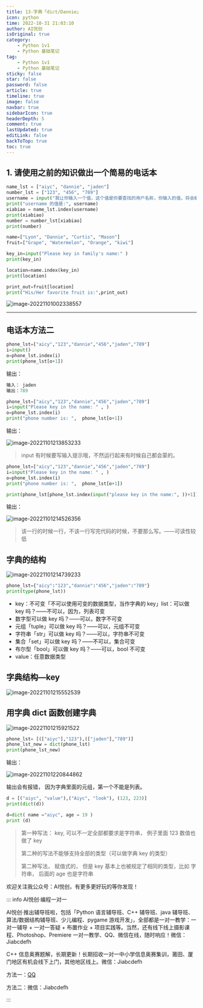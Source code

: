 ```yaml
---
title: 13-字典「dict/Dannie」
icon: python
time: 2022-10-31 21:03:10
author: AI悦创
isOriginal: true
category: 
    - Python 1v1
    - Python 基础笔记
tag:
    - Python 1v1
    - Python 基础笔记
sticky: false
star: false
password: false
article: true
timeline: true
image: false
navbar: true
sidebarIcon: true
headerDepth: 5
comment: true
lastUpdated: true
editLink: false
backToTop: true
toc: true
---
```


## 1. 请使用之前的知识做出一个简易的电话本

```python
name_lst = ["aiyc", "dannie", "jaden"]
number_lst = ["123", "456", "789"]
username = input("我让你输入一个值，这个值是你要查找的用户名称，你输入的值，将会赋值给 username：")
print("username 的值是:", username)
xiabiao = name_lst.index(username)
print(xiabiao)
number = number_lst[xiabiao]
print(number)
```

```python
name=["Lyon", "Dannie", "Curtis", "Mason"]
fruit=["Grape", "Watermelon", "Orange", "kiwi"]

key_in=input("Please key in family's name:" )
print(key_in)

location=name.index(key_in)
print(location)

print_out=fruit[location]
print("His/Her favorite fruit is:",print_out)
```

![image-20221101002338557](./13.assets/image-20221101002338557.png)

---

## 电话本方法二

```python
phone_lst=["aicy","123","dannie","456","jaden","789"]
i=input()
o=phone_lst.index(i)
print(phone_lst[o+1])
```

输出：

```python
输入： jaden
输出：789
```

```python
phone_lst=["aicy","123","dannie","456","jaden","789"]
i=input("Please key in the name: " , )
o=phone_lst.index(i)
print("phone number is: ",  phone_lst[o+1])
```

输出：

![image-20221101213853233](./13.assets/image-20221101213853233.png)

> input 有时候要写输入提示哦，不然运行起来有时候自己都会蒙的。

```python
phone_lst=["aicy","123","dannie","456","jaden","789"]
i=input("Please key in the name: " , )
o=phone_lst.index(i)
print("phone number is: ",  phone_lst[o+1])

print(phone_lst[phone_lst.index(input("please key in the name:", ))+1])
```

输出：

![image-20221101214526356](./13.assets/image-20221101214526356.png)

> 该一行的时候一行，不该一行写完代码的时候，不要那么写。——可读性较低

## 字典的结构

![image-20221101214739233](./13.assets/image-20221101214739233.png)

```python
phone_lst={"aicy":"123","dannie":"456","jaden":"789"}
print(type(phone_lst))
```

- key：不可变「不可以使用可变的数据类型，当作字典的 key」list：可以做 key 吗？——不可以，因为，列表可变
- 数字型可以做 key 吗？——可以，数字不可变
- 元组「tuple」可以做 key 吗？——可以，元组不可变
- 字符串「str」可以做 key 吗？——可以，字符串不可变
- 集合「set」可以做 key 吗？——不可以，集合可变
- 布尔型「bool」可以做 key 吗？——可以，bool 不可变
- value：任意数据类型

## 字典结构—key

![image-20221101215552539](./13.assets/image-20221101215552539.png)

## 用字典 dict 函数创建字典

![image-20221101215921522](./13.assets/image-20221101215921522.png)

```python
phone_lst= [(["aiyc"],"123"),(["jaden"],"789")]
phone_lst_new = dict(phone_lst)
print(phone_lst_new)
```

输出： 

![image-20221101220844862](./13.assets/image-20221101220844862.png)

输出会有报错， 因为字典里面的元组，第一个不能是列表。



```python
d = [("aiyc", "value"),("Aiyc", "look"), (123, 223)]
print(dict(d))

d=dict( name ="aiyc", age = 19 )
print (d)
```

> 第一种写法： key, 可以不一定全部都要求是字符串， 例子里面 123 数值也做了 key
>
> 第二种的写法不能够支持全部的类型（可以做字典 key 的类型）
>
> 第二种写法， 赋值式的， 但是 key 基本上也被规定了相同的类型，比如 字符串， 后面的 age 也是字符串

































欢迎关注我公众号：AI悦创，有更多更好玩的等你发现！

::: info AI悦创·编程一对一

AI悦创·推出辅导班啦，包括「Python 语言辅导班、C++ 辅导班、java 辅导班、算法/数据结构辅导班、少儿编程、pygame 游戏开发」，全部都是一对一教学：一对一辅导 + 一对一答疑 + 布置作业 + 项目实践等。当然，还有线下线上摄影课程、Photoshop、Premiere 一对一教学、QQ、微信在线，随时响应！微信：Jiabcdefh

C++ 信息奥赛题解，长期更新！长期招收一对一中小学信息奥赛集训，莆田、厦门地区有机会线下上门，其他地区线上。微信：Jiabcdefh

方法一：[QQ](http://wpa.qq.com/msgrd?v=3&uin=1432803776&site=qq&menu=yes)

方法二：微信：Jiabcdefh

:::
